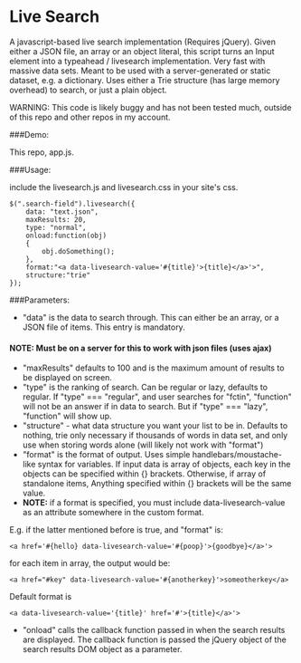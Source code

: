Live Search
=============

A javascript-based live search implementation (Requires jQuery). Given either a JSON file, an array or an object literal, this script turns an Input element into a typeahead / livesearch implementation. Very fast with massive data sets. Meant to be used with a server-generated or static dataset, e.g. a dictionary. Uses either a Trie structure (has large memory overhead) to search, or just a plain object.

WARNING: This code is likely buggy and has not been tested much, outside of this repo and other repos in my account.

###Demo: 

This repo, app.js.

###Usage: 


include the livesearch.js and livesearch.css in your site's css.

    $(".search-field").livesearch({
        data: "text.json",
        maxResults: 20,
        type: "normal",
        onload:function(obj)
        {
            obj.doSomething();
        },
        format:"<a data-livesearch-value='#{title}'>{title}</a>'>",
        structure:"trie"
    });

###Parameters:

- "data" is the data to search through. This can either be an array, or a JSON file of items. This entry is mandatory.

#### NOTE: Must be on a server for this to work with json files (uses ajax)

- "maxResults" defaults to 100 and is the maximum amount of results to be displayed on screen.
- "type" is the ranking of search. Can be regular or lazy, defaults to regular. If "type" === "regular", and user searches for "fctin", "function" will not be an answer if in data to search. But if "type" === "lazy", "function" will show up.
- "structure" - what data structure you want your list to be in. Defaults to nothing, trie only necessary if thousands of words in data set, and only use when storing words alone (will likely not work with "format")
- "format" is the format of output. Uses simple handlebars/moustache-like syntax for variables. If input data is array of objects, each key in the objects can be specified within {} brackets. Otherwise, if array of standalone items, Anything specified within {} brackets will be the same value. 
- **NOTE:** if a format is specified, you must include data-livesearch-value as an attribute somewhere in the custom format.


E.g. if the latter mentioned before is true, and "format" is:

    <a href='#{hello} data-livesearch-value='#{poop}'>{goodbye}</a>'>

for each item in array, the output would be:
    
    <a href="#key" data-livesearch-value='#{anotherkey}'>someotherkey</a>

Default format is 

    <a data-livesearch-value='{title}' href='#'>{title}</a>'>

- "onload" calls the callback function passed in when the search results are displayed. The callback function is passed the jQuery object of the search results DOM object as a parameter.
